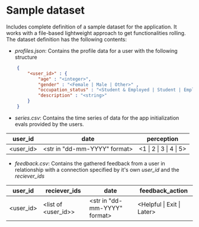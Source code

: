 # Sample dataset

Includes complete definition of a sample dataset for the application. It works with a file-based lightweight approach to get functionalities rolling.  
The dataset definition has the following contents:
* _profiles.json_: Contains the profile data for a user with the following structure

```json
    {
        "<user_id>" : {
            "age" : "<integer>",
            "gender" : "<Female | Male | Other>" ,
            "occupation_status" : "<Student & Employed | Student | Employed | Unemployed>",
            "description" : "<string>"
        }
    }
```

* _series.csv_: Contains the time series of data for the app initialization evals provided by the users.

| **user_id**   | **date**                         | perception            |
|-----------|------------------------------|-----------------------|
| <user_id> | <str in "dd-mm-YYYY" format> | <1 \| 2 \| 3 \| 4 \| 5>

* _feedback.csv_: Contains the gathered feedback from a user in relationship with a connection specified by it's own _user_id_ and the _reciever_ids_

| **user_id** | **reciever_ids**    | **date**                 | feedback_action |
|-------------|---------------------|---------------------------------|--|
| <user_id>   | <list of <user_id>> | <str in "dd-mm-YYYY" format> | <Helpful \| Exit \| Later> |